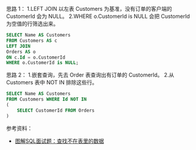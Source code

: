 
思路 1：
1.LEFT JOIN 以左表 Customers 为基准，没有订单的客户端的 CustomerId 会为 NULL。
2.WHERE o.CustomerId is NULL 会把 CustomerId 为空值的行筛选出来。
```sql
SELECT Name AS Customers
FROM Customers AS c 
LEFT JOIN
Orders AS o
ON c.Id = o.CustomerId
WHERE o.CustomerId is NULL;
```

思路 2：
1.嵌套查询，先去 Order 表查询出有订单的 CustomerId。
2.从 Customers 表中 NOT IN 排除这些行。
```sql
SELECT Name AS Customers
FROM Customers WHERE Id NOT IN
(
    SELECT CustomerId FROM Orders
)
```

参考资料：
- [图解SQL面试题：查找不在表里的数据](https://leetcode.cn/problems/customers-who-never-order/solution/tu-jie-sqlmian-shi-ti-cha-zhao-bu-zai-biao-li-de-s/)

